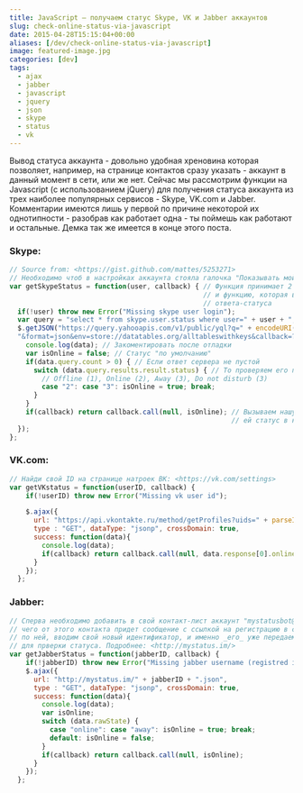 ```yaml
---
title: JavaScript — получаем статус Skype, VK и Jabber аккаунтов
slug: check-online-status-via-javascript
date: 2015-04-28T15:15:04+00:00
aliases: [/dev/check-online-status-via-javascript]
image: featured-image.jpg
categories: [dev]
tags:
  - ajax
  - jabber
  - javascript
  - jquery
  - json
  - skype
  - status
  - vk
---
```


Вывод статуса аккаунта - довольно удобная хреновина которая позволяет, например, на странице контактов сразу указать - аккаунт в данный момент в сети, или же нет. Сейчас мы рассмотрим функции на Javascript (с использованием jQuery) для получения статуса аккаунта из трех наиболее популярных сервисов - Skype, VK.com и Jabber. Комментарии имеются лишь у первой по причине некоторой их однотипности - разобрав как работает одна - ты поймешь как работают и остальные. Демка так же имеется в конце этого поста.

<!--more-->

### Skype:

```javascript
// Source from: <https://gist.github.com/mattes/5253271>
// Необходимо чтоб в настройках аккаунта стояла галочка "Показывать мой статус" (или как то так)
var getSkypeStatus = function(user, callback) { // Функция принимает 2 параметра - логин Skype
                                                // и функцию, которая выполнится при получении
                                                // ответа-статуса
  if(!user) throw new Error("Missing skype user login");
  var query = "select * from skype.user.status where user=" + user + ";";
  $.getJSON("https://query.yahooapis.com/v1/public/yql?q=" + encodeURI(query +
  "&format=json&env=store://datatables.org/alltableswithkeys&callback=?"), function(data){
    console.log(data); // Закоментировать после отладки
    var isOnline = false; // Статус "по умолчанию"
    if(data.query.count > 0) { // Если ответ сервера не пустой
      switch (data.query.results.result.status) { // То проверяем его поле "status"
        // Offline (1), Online (2), Away (3), Do not disturb (3)
        case "2": case "3": isOnline = true; break;
      }
    }
    if(callback) return callback.call(null, isOnline); // Вызываем нашу функцию и передаем
                                                       // ей статус в качестве параметра
  });
};
```

### VK.com:

```javascript
// Найди свой ID на странице натроек ВК: <https://vk.com/settings>
var getVKstatus = function(userID, callback) {
    if(!userID) throw new Error("Missing vk user id");

    $.ajax({
      url: "https://api.vkontakte.ru/method/getProfiles?uids=" + parseInt(userID, 10) + "&fields=online",
      type : "GET", dataType: "jsonp", crossDomain: true,
      success: function(data){
        console.log(data);
        if(callback) return callback.call(null, data.response[0].online === 1);
      }
    });
  };
```

### Jabber:

```javascript
// Сперва необходимо добавить в свой контакт-лист аккаунт "mystatusbot@gmail.com", после
// чего от этого контакта придет сообщение с ссылкой на регистрацию в сервисе. Переходим
// по ней, вводим свой новый идентификатор, и именно _его_ уже передаем этой функцие
// для прверки статуса. Подробнее: <http://mystatus.im/>
var getJabberStatus = function(jabberID, callback) {
    if(!jabberID) throw new Error("Missing jabber username (registred in <mystatus.im>)");
    $.ajax({
      url: "http://mystatus.im/" + jabberID + ".json",
      type : "GET", dataType: "jsonp", crossDomain: true,
      success: function(data){
        console.log(data);
        var isOnline;
        switch (data.rawState) {
          case "online": case "away": isOnline = true; break;
          default: isOnline = false;
        }
        if(callback) return callback.call(null, isOnline);
      }
    });
  };
```
